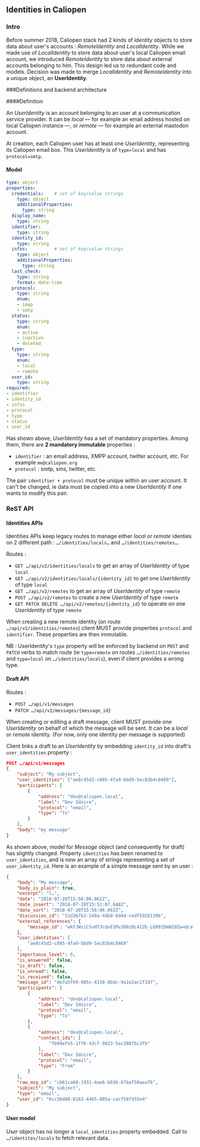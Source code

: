 ## Identities in Caliopen

### Intro

Before summer 2018, Caliopen stack had 2 kinds of _identity_ objects to store data about user's accounts : _RemoteIdentity_ and _LocalIdentity_. While we made use of _LocalIdentity_ to store data about user's local Caliopen email account, we introduced _RemoteIdentity_ to store data about external accounts belonging to him. This design led us to redundant code and models. Decision was made to merge _LocalIdentity_ and _RemoteIdentity_ into a unique object, an **UserIdentity**.

###Definitions and backend architecture

####Definition

An _UserIdentity_ is an account belonging to an user at a communication service provider. It can be _local_ — for example an email address hosted on local Caliopen instance —, or _remote_ — for example an external mastodon account.

At creation, each Caliopen user has at least one _UserIdentity_, representing its Caliopen email box. This _UserIdentity_ is of `type=local` and has `protocol=smtp`.

#### Model

```yaml
type: object
properties:
  credentials:    # set of key/value strings
    type: object
    additionalProperties:
      type: string
  display_name:
    type: string
  identifier:
    type: string
  identity_id:
    type: string
  infos:          # set of key/value strings
    type: object
    additionalProperties:
      type: string
  last_check:
    type: string
    format: date-time
  protocol:
    type: string
    enum:
    - imap
    - smtp
  status:
    type: string
    enum:
    - active
    - inactive
    - deleted
  type:
    type: string
    enum:
    - local
    - remote
  user_id:
    type: string
required:
- identifier
- identity_id
- infos
- protocol
- type
- status
- user_id
```

Has shown above, _UserIdentity_ has a set of mandatory properties. Among them, there are **2 mandatory immutable**  properties :

- `identifier` : an email address, XMPP account, twitter account, etc. For example `me@caliopen.org`
- `protocol` : smtp, sms, twitter, etc.

The pair `identifier + protocol` must be unique within an user account. It can't be changed, ie data must be copied into a new _UserIdentity_ if one wants to modify this pair.

### ReST API

#### Identities APIs

Identities APIs keep legacy routes to manage either _local_ or _remote_ identies on 2 different path : `…/identities/locals…` and `…/identities/remotes…`.

Routes :

- `GET …/api/v2/identities/locals` to get an array of _UserIdentity_ of type `local`
- `GET …/api/v2/identities/locals/{identity_id}` to get one _UserIdentity_ of type `local`
- `GET …/api/v2/remotes` to get an array of _UserIdentity_ of type `remote`
- `POST …/api/v2/remotes` to create a new _UserIdentity_ of type `remote`
- `GET PATCH DELETE …/api/v2/remotes/{identity_id}` to operate on one _UserIdentity_ of type `remote`

When creating a new remote identity (on route `…/api/v2/identities/remotes`) client MUST provide properties `protocol` and `identifier`. These properties are then immutable.

NB : UserIdentity's `type` property will be enforced by backend on `POST` and `PATCH` verbs to match route (ie `type=remote` on routes `…/identities/remotes` and `type=local` on `…/identities/locals`), even if client provides a wrong type.

#### Draft API

Routes :

- `POST …/api/v1/messages`
- `PATCH …/api/v1/messages/{message_id}`

When creating or editing a draft message, client MUST provide one _UserIdentity_ on behalf of which the message will be sent. It can be a _local_ or _remote_ identity. (For now, only one identity per message is supported)

Client links a draft to an _UserIdentity_ by embedding `identity_id` into draft's `user_identities` property : 

```json
POST …/api/vi/messages
{
	"subject": "My subject",
	"user_identities": ["ae8c45d2-c085-4fa9-bbd9-5ec83b4c8469"],
	"participants": [
		{
			"address": "dev@caliopen.local",
			"label": "Dev Idoire",
			"protocol": "email",
			"type": "To"
		}
	],
	"body": "my message"
}
```

As shown above, model for _Message_ object (and consequently for draft) has slightly changed. Property `identities` has been renamed to `user_identities`, and is now an array of strings representing a set of `user_identity_id`. Here is an example of a simple message sent by an user : 

```json
{
	"body": "My message",
	"body_is_plain": true,
	"excerpt": "l…",
	"date": "2018-07-20T15:56:06.062Z",
	"date_insert": "2018-07-20T15:53:07.648Z",
	"date_sort": "2018-07-20T15:56:06.062Z",
	"discussion_id": "51d367b2-240a-4db0-8d4d-cedf592b1306",
	"external_references": {
		"message_id": "wkFJWsiC5vHTJcdxEIMvJD0zBL412b_LQ091DmNZdZw=@caliopen.org"
	},
	"user_identities": [
		"ae8c45d2-c085-4fa9-bbd9-5ec83b4c8469"
	],
	"importance_level": 0,
	"is_answered": false,
	"is_draft": false,
	"is_unread": false,
	"is_received": false,
	"message_id": "de7a5f69-905c-4158-8bdc-9a1e2ac1f197",
	"participants": [
		{
			"address": "dev@caliopen.local",
			"label": "Dev Idoire",
			"protocol": "email",
			"type": "To"
		},
		{
			"address": "dev@caliopen.local",
			"contact_ids": [
				"fb94efe5-1ff6-43cf-9823-5ec3887bc3fb"
			],
			"label": "Dev Idoire",
			"protocol": "email",
			"type": "From"
		}
	],
	"raw_msg_id": "cb61ca60-1931-4ae6-b036-67baf50aea76",
	"subject": "My subject",
	"type": "email",
	"user_id": "6cc36d88-6163-4465-805a-cacf58f455e4"
}
```

#### User model

_User_ object has no longer a `local_identities` property embedded. Call to `…/identites/locals`  to fetch relevant data.

